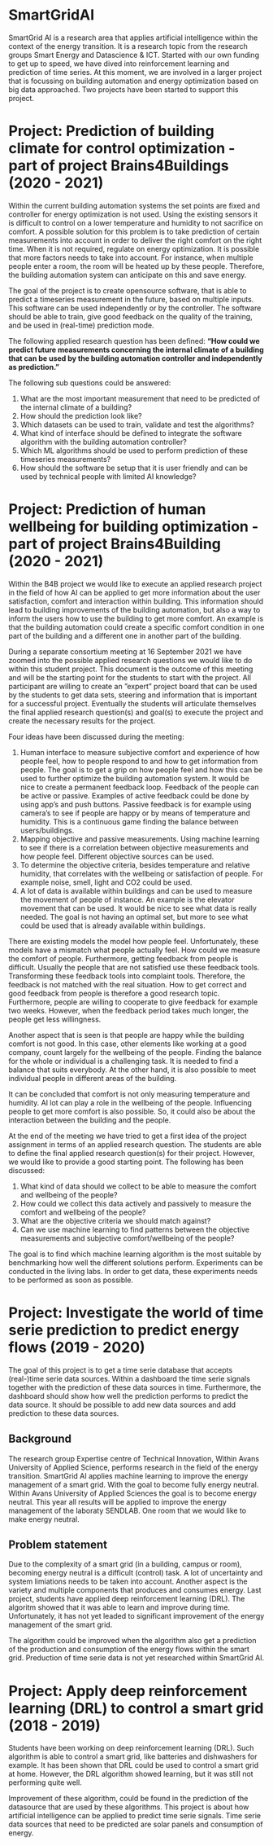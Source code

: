 # SmartGridAI
SmartGrid AI is a research area that applies artificial intelligence within the context of the energy transition. It is a research topic from the research groups Smart Energy and Datascience & ICT. Started with our own funding to get up to speed, we have dived into reinforcement learning and prediction of time series. At this moment, we are involved in a larger project that is focussing on building automation and energy optimization based on big data approached. Two projects have been started to support this project.

# Project: Prediction of building climate for control optimization - part of project Brains4Buildings (2020 - 2021)
Within the current building automation systems the set points are fixed and controller for energy optimization is not used. Using the existing sensors it is difficult to control on a lower temperature and humidity to not sacrifice on comfort. A possible solution for this problem is to take prediction of certain measurements into account in order to deliver the right comfort on the right time. When it is not required, regulate on energy optimization. It is possible that more factors needs to take into account. For instance, when multiple people enter a room, the room will be heated up by these people. Therefore, the building automation system can anticipate on this and save energy. 

The goal of the project is to create opensource software, that is able to predict a timeseries measurement in the future, based on multiple inputs. This software can be used independently or by the controller. The software should be able to train, give good feedback on the quality of the training, and be used in (real-time) prediction mode.

The following applied research question has been defined: __“How could we predict future measurements concerning the internal climate of a building that can be used by the building automation controller and independently as prediction.”__

The following sub questions could be answered:
1.	What are the most important measurement that need to be predicted of the internal climate of a building?
2.	How should the prediction look like?
3.	Which datasets can be used to train, validate and test the algorithms?
4.	What kind of interface should be defined to integrate the software algorithm with the building automation controller?
5.	Which ML algorithms should be used to perform prediction of these timeseries measurements?
6.	How should the software be setup that it is user friendly and can be used by technical people with limited AI knowledge?

# Project: Prediction of human wellbeing for building optimization - part of project Brains4Building (2020 - 2021)
Within the B4B project we would like to execute an applied research project in the field of how AI can be applied to get more information about the user satisfaction, comfort and interaction within building. This information should lead to building improvements of the building automation, but also a way to inform the users how to use the building to get more comfort. An example is that the building automation could create a specific comfort condition in one part of the building and a different one in another part of the building. 

During a  separate consortium meeting at 16 September 2021 we have zoomed into the possible applied research questions we would like to do within this student project. This document is the outcome of this meeting and will be the starting point for the students to start with the project. All participant are willing to create an ”expert” project board that can be used by the students to get data sets, steering and information that is important for a successful project. Eventually the students will articulate themselves the final applied research question(s) and goal(s) to execute the project and create the necessary results for the project.

Four ideas have been discussed during the meeting:
1.	Human interface to measure subjective comfort and experience of how people feel, how to people respond to and how to get information from people. The goal is to get a grip on how people feel and how this can be used to further optimize the building automation system. It would be nice to create a permanent feedback loop. Feedback of the people can be active or passive. Examples of active feedback could be done by using app’s and push buttons. Passive feedback is for example using camera’s to see if people are happy or by means of temperature and humidity. This is a continuous game finding the balance between users/buildings.
2.	Mapping objective and passive measurements. Using machine learning to see if there is a correlation between objective measurements and how people feel. Different objective sources can be used.
3.	To determine the objective criteria, besides temperature and relative humidity, that correlates with the wellbeing or satisfaction of people. For example noise, smell, light and CO2 could be used.
4.	A lot of data is available within buildings and can be used to measure the movement of people of instance. An example is the elevator movement that can be used. It would be nice to see what data is really needed. The goal is not having an optimal set, but more to see what could be used that is already available within buildings.

There are existing models the model how people feel. Unfortunately, these models have a mismatch what people actually feel. How could we measure the comfort of people. Furthermore, getting feedback from people is difficult. Usually the people that are not satisfied  use these feedback tools. Transforming these feedback tools into complaint tools. Therefore, the feedback is not matched with the real situation.  How to get correct and good feedback from people is therefore a good research topic. Furthermore, people are willing to cooperate to give feedback for example two weeks. However, when the feedback period takes much longer, the people get less willingness.

Another aspect that is seen is that people are happy while the building comfort is not good. In this case, other elements like working at a good company, count largely for the wellbeing of the people. Finding the balance for the whole or individual is a challenging task. It is needed to find a balance that suits everybody. At the other hand, it is also possible to meet individual people in different areas of the building.

It can be concluded that comfort is not only measuring temperature and humidity. Al lot can play a role in the wellbeing of the people. Influencing people to get more comfort is also possible. So, it could also be about the interaction between the building and the people.

At the end of the meeting we have tried to get a first idea of the project assignment in terms of an applied research question. The students are able to define the final applied research question(s) for their project. However, we would like to provide a good starting point. The following has been discussed:
1.	What kind of data should we collect to be able to measure the comfort and wellbeing of the people?
2.	How could we collect this data actively and passively to measure the comfort and wellbeing of the people?
3.	What are the objective criteria we should match against?
4.	Can we use machine learning to find patterns between the objective measurements and subjective comfort/wellbeing of the people?

The goal is to find which machine learning algorithm is the most suitable by benchmarking how well the different solutions perform. Experiments can be conducted in the living labs. In order to get data, these experiments needs to be performed as soon as possible. 

# Project: Investigate the world of time serie prediction to predict energy flows (2019 - 2020)
The goal of this project is to get a time serie database that accepts (real-)time serie data sources. Within a dashboard the time serie signals together with the prediction of these data sources in time. Furthermore, the dashboard should show how well the prediction performs to predict the data source. It should be possible to add new data sources and add prediction to these data sources.

## Background
The research group Expertise centre of Technical Innovation, Within Avans University of Applied Science, performs research in the field of the energy transition. SmartGrid AI applies machine learning to improve the energy management of a smart grid. With the goal to become fully energy neutral. Within Avans University of Applied Sciences the goal is to become energy neutral. This year all results will be applied to improve the energy management of the laboraty SENDLAB. One room that we would like to make energy neutral.

## Problem statement
Due to the complexity of a smart grid (in a building, campus or room), becoming energy neutral is a difficult (control) task. A lot of uncertainty and system limiations needs to be taken into account. Another aspect is the variety and multiple components that produces and consumes energy. Last project, students have applied deep reinforcement learning (DRL). The algoritm showed that it was able to learn and improve during time. Unfortunately, it has not yet leaded to significant improvement of the energy management of the smart grid.

The algorithm could be improved when the algorithm also get a prediction of the production and consumption of the energy flows within the smart grid. Preduction of time serie data is not yet researched within SmartGrid AI.

# Project: Apply deep reinforcement learning (DRL) to control a smart grid (2018 - 2019)
 Students have been working on deep reinforcement learning (DRL). Such algorithm is able to control a smart grid, like batteries and dishwashers for example. It has been shown that DRL could be used to control a smart grid at home. However, the DRL algorithm showed learning, but it was still not performing quite well.

Improvement of these algorithm, could be found in the prediction of the datasource that are used by these algorithms. This project is about how artificial intelligence can be applied to predict time serie signals. Time serie data sources that need to be predicted are solar panels and consumption of energy.


